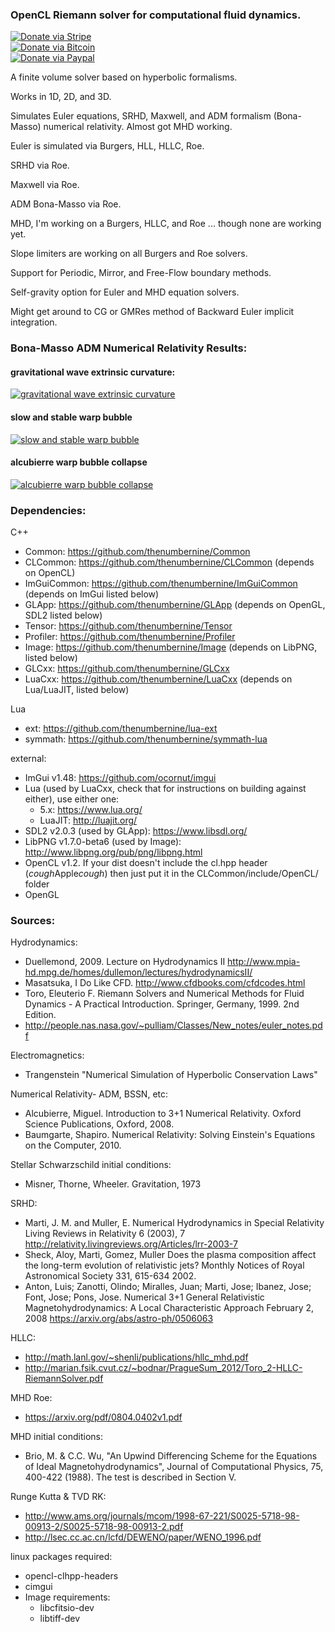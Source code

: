 ### OpenCL Riemann solver for computational fluid dynamics.

[![Donate via Stripe](https://img.shields.io/badge/Donate-Stripe-green.svg)](https://buy.stripe.com/00gbJZ0OdcNs9zi288)<br>
[![Donate via Bitcoin](https://img.shields.io/badge/Donate-Bitcoin-green.svg)](bitcoin:37fsp7qQKU8XoHZGRQvVzQVP8FrEJ73cSJ)<br>
[![Donate via Paypal](https://img.shields.io/badge/Donate-Paypal-green.svg)](https://buy.stripe.com/00gbJZ0OdcNs9zi288)

A finite volume solver based on hyperbolic formalisms.

Works in 1D, 2D, and 3D.

Simulates Euler equations, SRHD, Maxwell, and ADM formalism (Bona-Masso) numerical relativity.  Almost got MHD working.

Euler is simulated via Burgers, HLL, HLLC, Roe.

SRHD via Roe.

Maxwell via Roe.

ADM Bona-Masso via Roe.

MHD, I'm working on a Burgers, HLLC, and Roe ... though none are working yet.

Slope limiters are working on all Burgers and Roe solvers.

Support for Periodic, Mirror, and Free-Flow boundary methods.

Self-gravity option for Euler and MHD equation solvers.

Might get around to CG or GMRes method of Backward Euler implicit integration.

### Bona-Masso ADM Numerical Relativity Results:

#### gravitational wave extrinsic curvature:

[![gravitational wave extrinsic curvature](http://img.youtube.com/vi/dDVYA4hPqf0/0.jpg)](http://www.youtube.com/watch?v=dDVYA4hPqf0 "gravitational wave extrinsic curvature")

#### slow and stable warp bubble

[![slow and stable warp bubble](http://img.youtube.com/vi/DZb5hh4M2jg/0.jpg)](http://www.youtube.com/watch?v=DZb5hh4M2jg "slow and stable warp bubble")

#### alcubierre warp bubble collapse

[![alcubierre warp bubble collapse](http://img.youtube.com/vi/ekKf21Cj4k0/0.jpg)](http://www.youtube.com/watch?v=ekKf21Cj4k0 "alcubierre warp bubble collapse")

### Dependencies: 

C++
- Common: https://github.com/thenumbernine/Common
- CLCommon: https://github.com/thenumbernine/CLCommon (depends on OpenCL)
- ImGuiCommon: https://github.com/thenumbernine/ImGuiCommon (depends on ImGui listed below)
- GLApp: https://github.com/thenumbernine/GLApp (depends on OpenGL, SDL2 listed below)
- Tensor: https://github.com/thenumbernine/Tensor
- Profiler: https://github.com/thenumbernine/Profiler
- Image: https://github.com/thenumbernine/Image (depends on LibPNG, listed below)
- GLCxx: https://github.com/thenumbernine/GLCxx
- LuaCxx: https://github.com/thenumbernine/LuaCxx (depends on Lua/LuaJIT, listed below)

Lua
- ext: https://github.com/thenumbernine/lua-ext
- symmath: https://github.com/thenumbernine/symmath-lua

external:
- ImGui v1.48: https://github.com/ocornut/imgui
- Lua (used by LuaCxx, check that for instructions on building against either), use either one:
	- 5.x: https://www.lua.org/
	- LuaJIT: http://luajit.org/
- SDL2 v2.0.3 (used by GLApp): https://www.libsdl.org/
- LibPNG v1.7.0-beta6 (used by Image): http://www.libpng.org/pub/png/libpng.html
- OpenCL v1.2.  If your dist doesn't include the cl.hpp header (*cough*Apple*cough*) then just put it in the CLCommon/include/OpenCL/ folder
- OpenGL

### Sources:

Hydrodynamics:
* Duellemond, 2009. Lecture on Hydrodynamics II http://www.mpia-hd.mpg.de/homes/dullemon/lectures/hydrodynamicsII/ 
* Masatsuka, I Do Like CFD.  http://www.cfdbooks.com/cfdcodes.html 
* Toro, Eleuterio F. Riemann Solvers and Numerical Methods for Fluid Dynamics - A Practical Introduction. Springer, Germany, 1999. 2nd Edition.
* http://people.nas.nasa.gov/~pulliam/Classes/New_notes/euler_notes.pdf

Electromagnetics:
* Trangenstein "Numerical Simulation of Hyperbolic Conservation Laws"

Numerical Relativity- ADM, BSSN, etc:
* Alcubierre, Miguel. Introduction to 3+1 Numerical Relativity. Oxford Science Publications, Oxford, 2008.
* Baumgarte, Shapiro. Numerical Relativity: Solving Einstein's Equations on the Computer, 2010.

Stellar Schwarzschild initial conditions:
* Misner, Thorne, Wheeler. Gravitation, 1973

SRHD:
* Marti, J. M. and Muller, E. Numerical Hydrodynamics in Special Relativity Living Reviews in Relativity 6 (2003), 7 http://relativity.livingreviews.org/Articles/lrr-2003-7
* Sheck, Aloy, Marti, Gomez, Muller Does the plasma composition affect the long-term evolution of relativistic jets? Monthly Notices of Royal Astronomical Society 331, 615-634 2002.
* Anton, Luis; Zanotti, Olindo; Miralles, Juan; Marti, Jose; Ibanez, Jose; Font, Jose; Pons, Jose. Numerical 3+1 General Relativistic Magnetohydrodynamics: A Local Characteristic Approach February 2, 2008 https://arxiv.org/abs/astro-ph/0506063

HLLC:
* http://math.lanl.gov/~shenli/publications/hllc_mhd.pdf
* http://marian.fsik.cvut.cz/~bodnar/PragueSum_2012/Toro_2-HLLC-RiemannSolver.pdf

MHD Roe:
* https://arxiv.org/pdf/0804.0402v1.pdf

MHD initial conditions:
* Brio, M. & C.C. Wu, "An Upwind Differencing Scheme for the Equations of Ideal Magnetohydrodynamics", Journal of Computational Physics, 75, 400-422 (1988). The test is described in Section V.

Runge Kutta & TVD RK:
* http://www.ams.org/journals/mcom/1998-67-221/S0025-5718-98-00913-2/S0025-5718-98-00913-2.pdf
* http://lsec.cc.ac.cn/lcfd/DEWENO/paper/WENO_1996.pdf


linux packages required:
* opencl-clhpp-headers
* cimgui
* Image requirements:
	* libcfitsio-dev
	* libtiff-dev

